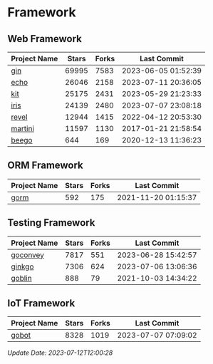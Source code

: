 # Framework

## Web Framework
| Project Name | Stars | Forks | Last Commit |
| ------------ | ----- | ----- | ----------- |
| [gin](https://github.com/gin-gonic/gin) | 69995 | 7583 | 2023-06-05 01:52:39 |
| [echo](https://github.com/labstack/echo) | 26046 | 2158 | 2023-07-11 20:36:05 |
| [kit](https://github.com/go-kit/kit) | 25175 | 2431 | 2023-05-29 21:23:33 |
| [iris](https://github.com/kataras/iris) | 24139 | 2480 | 2023-07-07 23:08:18 |
| [revel](https://github.com/revel/revel) | 12944 | 1415 | 2022-04-12 20:53:30 |
| [martini](https://github.com/go-martini/martini) | 11597 | 1130 | 2017-01-21 21:58:54 |
| [beego](https://github.com/astaxie/beego) | 644 | 169 | 2020-12-13 11:36:23 |

## ORM Framework
| Project Name | Stars | Forks | Last Commit |
| ------------ | ----- | ----- | ----------- |
| [gorm](https://github.com/jinzhu/gorm) | 592 | 175 | 2021-11-20 01:15:37 |

## Testing Framework
| Project Name | Stars | Forks | Last Commit |
| ------------ | ----- | ----- | ----------- |
| [goconvey](https://github.com/smartystreets/goconvey) | 7817 | 551 | 2023-06-28 15:42:57 |
| [ginkgo](https://github.com/onsi/ginkgo) | 7306 | 624 | 2023-07-06 13:06:36 |
| [goblin](https://github.com/franela/goblin) | 888 | 79 | 2021-10-03 14:34:22 |

## IoT Framework
| Project Name | Stars | Forks | Last Commit |
| ------------ | ----- | ----- | ----------- |
| [gobot](https://github.com/hybridgroup/gobot) | 8328 | 1019 | 2023-07-07 07:09:02 |

*Update Date: 2023-07-12T12:00:28*